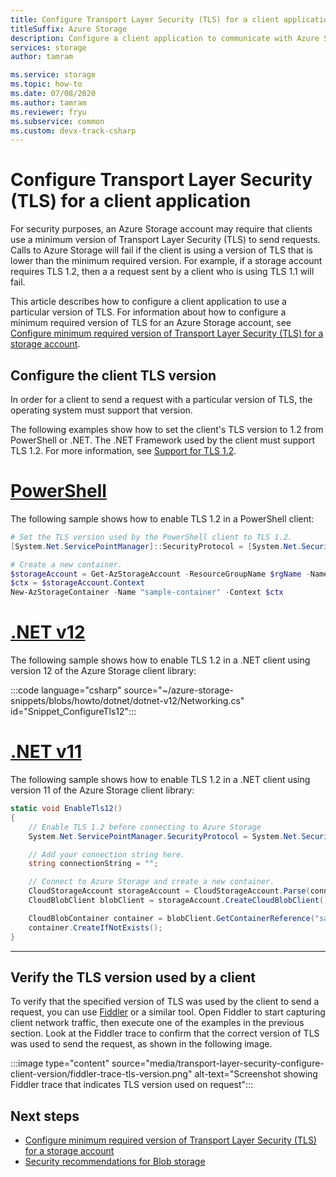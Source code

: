 ```yaml
---
title: Configure Transport Layer Security (TLS) for a client application
titleSuffix: Azure Storage
description: Configure a client application to communicate with Azure Storage using a minimum version of Transport Layer Security (TLS).
services: storage
author: tamram

ms.service: storage
ms.topic: how-to
ms.date: 07/08/2020
ms.author: tamram
ms.reviewer: fryu
ms.subservice: common
ms.custom: devx-track-csharp
---
```


# Configure Transport Layer Security (TLS) for a client application

For security purposes, an Azure Storage account may require that clients use a minimum version of Transport Layer Security (TLS) to send requests. Calls to Azure Storage will fail if the client is using a version of TLS that is lower than the minimum required version. For example, if a storage account requires TLS 1.2, then a a request sent by a client who is using TLS 1.1 will fail.

This article describes how to configure a client application to use a particular version of TLS. For information about how to configure a minimum required version of TLS for an Azure Storage account, see [Configure minimum required version of Transport Layer Security (TLS) for a storage account](transport-layer-security-configure-minimum-version.md).

## Configure the client TLS version

In order for a client to send a request with a particular version of TLS, the operating system must support that version.

The following examples show how to set the client's TLS version to 1.2 from PowerShell or .NET. The .NET Framework used by the client must support TLS 1.2. For more information, see [Support for TLS 1.2](/dotnet/framework/network-programming/tls#support-for-tls-12).

# [PowerShell](#tab/powershell)

The following sample shows how to enable TLS 1.2 in a PowerShell client:

```powershell
# Set the TLS version used by the PowerShell client to TLS 1.2.
[System.Net.ServicePointManager]::SecurityProtocol = [System.Net.SecurityProtocolType]::Tls12;

# Create a new container.
$storageAccount = Get-AzStorageAccount -ResourceGroupName $rgName -Name $accountName
$ctx = $storageAccount.Context
New-AzStorageContainer -Name "sample-container" -Context $ctx
```

# [.NET v12](#tab/dotnet)

The following sample shows how to enable TLS 1.2 in a .NET client using version 12 of the Azure Storage client library:

:::code language="csharp" source="~/azure-storage-snippets/blobs/howto/dotnet/dotnet-v12/Networking.cs" id="Snippet_ConfigureTls12":::

# [.NET v11](#tab/dotnet11)

The following sample shows how to enable TLS 1.2 in a .NET client using version 11 of the Azure Storage client library:

```csharp
static void EnableTls12()
{
    // Enable TLS 1.2 before connecting to Azure Storage
    System.Net.ServicePointManager.SecurityProtocol = System.Net.SecurityProtocolType.Tls12;

    // Add your connection string here.
    string connectionString = "";

    // Connect to Azure Storage and create a new container.
    CloudStorageAccount storageAccount = CloudStorageAccount.Parse(connectionString);
    CloudBlobClient blobClient = storageAccount.CreateCloudBlobClient();

    CloudBlobContainer container = blobClient.GetContainerReference("sample-container");
    container.CreateIfNotExists();
}
```

---

## Verify the TLS version used by a client

To verify that the specified version of TLS was used by the client to send a request, you can use [Fiddler](https://www.telerik.com/fiddler) or a similar tool. Open Fiddler to start capturing client network traffic, then execute one of the examples in the previous section. Look at the Fiddler trace to confirm that the correct version of TLS was used to send the request, as shown in the following image.

:::image type="content" source="media/transport-layer-security-configure-client-version/fiddler-trace-tls-version.png" alt-text="Screenshot showing Fiddler trace that indicates TLS version used on request":::

## Next steps

- [Configure minimum required version of Transport Layer Security (TLS) for a storage account](transport-layer-security-configure-minimum-version.md)
- [Security recommendations for Blob storage](../blobs/security-recommendations.md)
